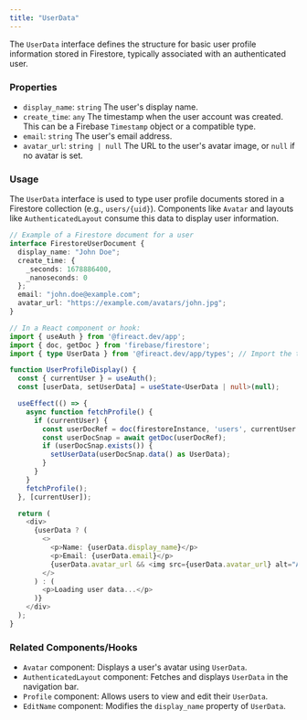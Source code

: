```yaml
---
title: "UserData"
---
```


The `UserData` interface defines the structure for basic user profile information stored in Firestore, typically associated with an authenticated user.

### Properties

- `display_name`: `string`
  The user's display name.
- `create_time`: `any`
  The timestamp when the user account was created. This can be a Firebase `Timestamp` object or a compatible type.
- `email`: `string`
  The user's email address.
- `avatar_url`: `string | null`
  The URL to the user's avatar image, or `null` if no avatar is set.

### Usage

The `UserData` interface is used to type user profile documents stored in a Firestore collection (e.g., `users/{uid}`). Components like `Avatar` and layouts like `AuthenticatedLayout` consume this data to display user information.

```typescript
// Example of a Firestore document for a user
interface FirestoreUserDocument {
  display_name: "John Doe";
  create_time: {
    _seconds: 1678886400,
    _nanoseconds: 0
  };
  email: "john.doe@example.com";
  avatar_url: "https://example.com/avatars/john.jpg";
}

// In a React component or hook:
import { useAuth } from '@fireact.dev/app';
import { doc, getDoc } from 'firebase/firestore';
import { type UserData } from '@fireact.dev/app/types'; // Import the type

function UserProfileDisplay() {
  const { currentUser } = useAuth();
  const [userData, setUserData] = useState<UserData | null>(null);

  useEffect(() => {
    async function fetchProfile() {
      if (currentUser) {
        const userDocRef = doc(firestoreInstance, 'users', currentUser.uid);
        const userDocSnap = await getDoc(userDocRef);
        if (userDocSnap.exists()) {
          setUserData(userDocSnap.data() as UserData);
        }
      }
    }
    fetchProfile();
  }, [currentUser]);

  return (
    <div>
      {userData ? (
        <>
          <p>Name: {userData.display_name}</p>
          <p>Email: {userData.email}</p>
          {userData.avatar_url && <img src={userData.avatar_url} alt="Avatar" />}
        </>
      ) : (
        <p>Loading user data...</p>
      )}
    </div>
  );
}
```

### Related Components/Hooks

- `Avatar` component: Displays a user's avatar using `UserData`.
- `AuthenticatedLayout` component: Fetches and displays `UserData` in the navigation bar.
- `Profile` component: Allows users to view and edit their `UserData`.
- `EditName` component: Modifies the `display_name` property of `UserData`.
